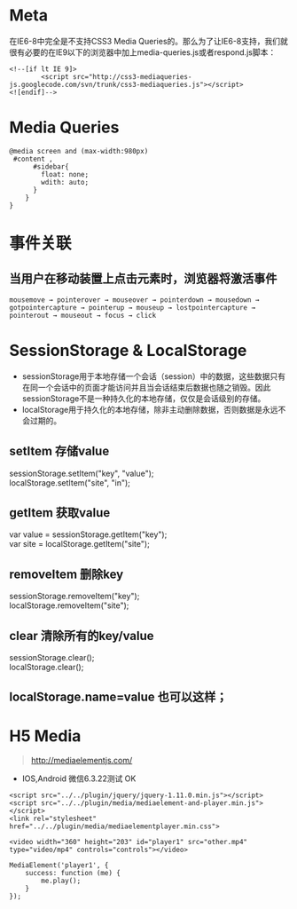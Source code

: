 # Meta
> <meta name="viewport" content="width=device-width, initial-scale=1.0">
在IE6-8中完全是不支持CSS3 Media Queries的。那么为了让IE6-8支持，我们就很有必要的在IE9以下的浏览器中加上media-queries.js或者respond.js脚本：
```
<!--[if lt IE 9]>
    	<script src="http://css3-mediaqueries-js.googlecode.com/svn/trunk/css3-mediaqueries.js"></script>
<![endif]-->
```

# Media Queries
```
@media screen and (max-width:980px)
 #content ,
      #sidebar{
        float: none;
        wdith: auto;
      }
    }
} 
```

# 事件关联
## 当用户在移动装置上点击元素时，浏览器将激活事件
```
mousemove → pointerover → mouseover → pointerdown → mousedown → gotpointercapture → pointerup → mouseup → lostpointercapture → pointerout → mouseout → focus → click
```


# SessionStorage & LocalStorage
* sessionStorage用于本地存储一个会话（session）中的数据，这些数据只有在同一个会话中的页面才能访问并且当会话结束后数据也随之销毁。因此sessionStorage不是一种持久化的本地存储，仅仅是会话级别的存储。
* localStorage用于持久化的本地存储，除非主动删除数据，否则数据是永远不会过期的。  

## setItem 存储value
sessionStorage.setItem("key", "value");   	
localStorage.setItem("site", "in");  
## getItem 获取value
var value = sessionStorage.getItem("key");   
var site = localStorage.getItem("site");    
## removeItem 删除key  
sessionStorage.removeItem("key");   
localStorage.removeItem("site");  
## clear 清除所有的key/value
sessionStorage.clear();   	
localStorage.clear();  


## localStorage.name=value 也可以这样；

# H5 Media
> http://mediaelementjs.com/

* IOS,Android 微信6.3.22测试 OK
```
<script src="../../plugin/jquery/jquery-1.11.0.min.js"></script>
<script src="../../plugin/media/mediaelement-and-player.min.js"></script>
<link rel="stylesheet" href="../../plugin/media/mediaelementplayer.min.css">
```

```
<video width="360" height="203" id="player1" src="other.mp4" type="video/mp4" controls="controls"></video>
```

```
MediaElement('player1', {
    success: function (me) {
        me.play();
    }
});
```

